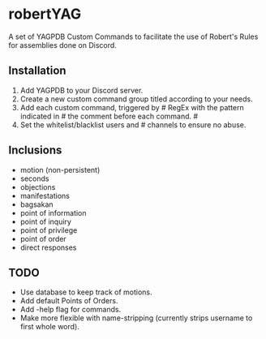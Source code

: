 # robertYAG
A set of YAGPDB Custom Commands to facilitate the use of Robert's Rules for assemblies done on Discord. 

## Installation
1. Add YAGPDB to your Discord server.
2. Create a new custom command group titled according to your needs.
3. Add each custom command, triggered by	#
RegEx with the pattern indicated  in	#
the comment	before each command.		#
4. Set the whitelist/blacklist users and	#
channels to ensure no abuse.

## Inclusions
* motion (non-persistent)
* seconds
* objections
* manifestations
* bagsakan
* point of information
* point of inquiry
* point of privilege
* point of order
* direct responses

## TODO
- Use database to keep track of motions.
- Add default Points of Orders.
- Add -help flag for commands.
- Make more flexible with name-stripping (currently strips username to first whole word).
